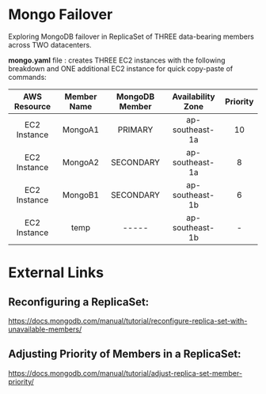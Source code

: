 # Mongo Failover
Exploring MongoDB failover in ReplicaSet of THREE data-bearing members across TWO datacenters.

**mongo.yaml** file : creates THREE EC2 instances with the following breakdown and ONE additional EC2 instance for quick copy-paste of commands:

| AWS Resource |   Member Name  |   MongoDB Member  | Availability Zone | Priority |
|:------------:|:--------------:|:-----------------:|:-----------------:|:--------:|
| EC2 Instance |   MongoA1      |     PRIMARY       |  ap-southeast-1a  |   10     |
| EC2 Instance |   MongoA2      |     SECONDARY     |  ap-southeast-1a  |    8     |
| EC2 Instance |   MongoB1      |     SECONDARY     |  ap-southeast-1b  |    6     |
| EC2 Instance |    temp        |      -----        |  ap-southeast-1b  |    -     |

# External Links

## Reconfiguring a ReplicaSet:
https://docs.mongodb.com/manual/tutorial/reconfigure-replica-set-with-unavailable-members/

## Adjusting Priority of Members in a ReplicaSet:
https://docs.mongodb.com/manual/tutorial/adjust-replica-set-member-priority/
